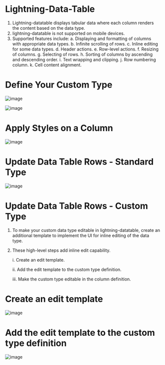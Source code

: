# Lightning-Data-Table
1. Lightning-datatable displays tabular data where each column renders the content based on the data type.
2. lightning-datatable is not supported on mobile devices.
3. Supported features include:
   a. Displaying and formatting of columns with appropriate data types.
   b. Infinite scrolling of rows.
   c. Inline editing for some data types.
   d. Header actions.
   e. Row-level actions.
   f. Resizing of columns.
   g. Selecting of rows.
   h. Sorting of columns by ascending and descending order.
   i. Text wrapping and clipping.
   j. Row numbering column.
   k. Cell content alignment.

# Define Your Custom Type

![image](https://github.com/user-attachments/assets/68041bc7-2790-44ac-9f40-5d681bef332b)

![image](https://github.com/user-attachments/assets/0e4fbe0f-fa19-48ed-b30a-0648b7d3bb2d)

# Apply Styles on a Column

![image](https://github.com/user-attachments/assets/400fbe9f-86b9-4b52-9cbd-ba3143a2f6b6)

# Update Data Table Rows - Standard Type

![image](https://github.com/user-attachments/assets/682b5112-dcde-4b54-9900-16403090c8c9)


# Update Data Table Rows - Custom Type
1. To make your custom data type editable in lightning-datatable, create an additional template to implement the UI for inline editing of the data type.
2. These high-level steps add inline edit capability.
   
   i. Create an edit template.
   
   ii. Add the edit template to the custom type definition.
   
   iii. Make the custom type editable in the column definition.


# Create an edit template

![image](https://github.com/user-attachments/assets/85468e83-298b-4e7b-80e6-607e8b892180)

# Add the edit template to the custom type definition

![image](https://github.com/user-attachments/assets/c784d30e-f303-4346-a19e-f3a55753b065)



